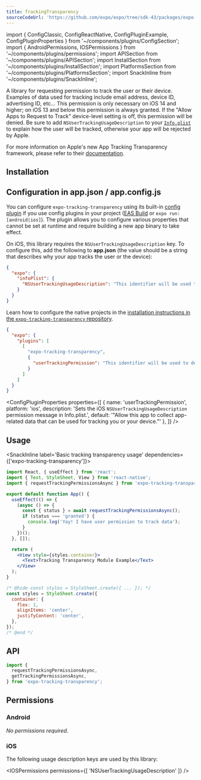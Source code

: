 ```yaml
---
title: TrackingTransparency
sourceCodeUrl: 'https://github.com/expo/expo/tree/sdk-43/packages/expo-tracking-transparency'
---
```


import { ConfigClassic, ConfigReactNative, ConfigPluginExample, ConfigPluginProperties } from '~/components/plugins/ConfigSection';
import { AndroidPermissions, IOSPermissions } from '~/components/plugins/permissions';
import APISection from '~/components/plugins/APISection';
import InstallSection from '~/components/plugins/InstallSection';
import PlatformsSection from '~/components/plugins/PlatformsSection';
import SnackInline from '~/components/plugins/SnackInline';

A library for requesting permission to track the user or their device. Examples of data used for tracking include email address, device ID, advertising ID, etc... This permission is only necessary on iOS 14 and higher; on iOS 13 and below this permission is always granted. If the "Allow Apps to Request to Track" device-level setting is off, this permission will be denied. Be sure to add `NSUserTrackingUsageDescription` to your [`Info.plist`](https://docs.expo.dev/versions/latest/config/app/#infoplist) to explain how the user will be tracked, otherwise your app will be rejected by Apple.

For more information on Apple's new App Tracking Transparency framework, please refer to their [documentation](https://developer.apple.com/app-store/user-privacy-and-data-use/).

<PlatformsSection ios simulator />

## Installation

<InstallSection packageName="expo-tracking-transparency" />

## Configuration in app.json / app.config.js

You can configure `expo-tracking-transparency` using its built-in [config plugin](../../../guides/config-plugins.md) if you use config plugins in your project ([EAS Build](../../../build/introduction.md) or `expo run:[android|ios]`). The plugin allows you to configure various properties that cannot be set at runtime and require building a new app binary to take effect.

<ConfigClassic>

On iOS, this library requires the `NSUserTrackingUsageDescription` key. To configure this, add the following to **app.json** (the value should be a string that describes why your app tracks the user or the device):

```json
{
  "expo": {
    "infoPlist": {
      "NSUserTrackingUsageDescription": "This identifier will be used to deliver personalized ads to you."
    }
  }
}
```

</ConfigClassic>

<ConfigReactNative>

Learn how to configure the native projects in the [installation instructions in the `expo-tracking-transparency` repository](https://github.com/expo/expo/tree/master/packages/expo-tracking-transparency#installation-in-bare-react-native-projects).

</ConfigReactNative>

<ConfigPluginExample>

```json
{
  "expo": {
    "plugins": [
      [
        "expo-tracking-transparency",
        {
          "userTrackingPermission": "This identifier will be used to deliver personalized ads to you."
        }
      ]
    ]
  }
}
```

</ConfigPluginExample>

<ConfigPluginProperties properties={[
{ name: 'userTrackingPermission', platform: 'ios', description: 'Sets the iOS `NSUserTrackingUsageDescription` permission message in Info.plist.', default: '"Allow this app to collect app-related data that can be used for tracking you or your device."' },
]} />

## Usage

<SnackInline label='Basic tracking transparency usage' dependencies={['expo-tracking-transparency']}>

```jsx
import React, { useEffect } from 'react';
import { Text, StyleSheet, View } from 'react-native';
import { requestTrackingPermissionsAsync } from 'expo-tracking-transparency';

export default function App() {
  useEffect(() => {
    (async () => {
      const { status } = await requestTrackingPermissionsAsync();
      if (status === 'granted') {
        console.log('Yay! I have user permission to track data');
      }
    })();
  }, []);

  return (
    <View style={styles.container}>
      <Text>Tracking Transparency Module Example</Text>
    </View>
  );
}

/* @hide const styles = StyleSheet.create({ ... }); */
const styles = StyleSheet.create({
  container: {
    flex: 1,
    alignItems: 'center',
    justifyContent: 'center',
  },
});
/* @end */
```

</SnackInline>

## API

```js
import {
  requestTrackingPermissionsAsync,
  getTrackingPermissionsAsync,
} from 'expo-tracking-transparency';
```

<APISection packageName="expo-tracking-transparency" />

## Permissions

### Android

_No permissions required_.

### iOS

The following usage description keys are used by this library:

<IOSPermissions permissions={[ 'NSUserTrackingUsageDescription' ]} />
